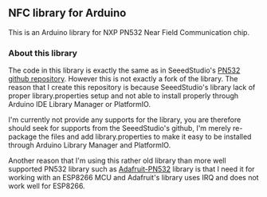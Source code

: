 ## NFC library for Arduino

This is an Arduino library for NXP PN532 Near Field Communication chip.

### About this library
The code in this library is exactly the same as in SeeedStudio's [PN532 github repository](https://github.com/Seeed-Studio/PN532/tree/arduino). However this is not exactly a fork of the library. The reason that I create this repository is because SeeedStudio's library lack of proper library.properties setup and not able to install properly through Arduino IDE Library Manager or PlatformIO.

I'm currently not provide any supports for the library, you are therefore should seek for supports from the SeeedStudio's github, I'm merely re-package the files and add library.properties to make it easy to be installed through Arduino Library Manager and PlatformIO.

Another reason that I'm using this rather old library than more well supported PN532 library such as [Adafruit-PN532](https://github.com/adafruit/Adafruit-PN532) library is that I need it for working with an ESP8266 MCU and Adafruit's library uses IRQ and does not work well for ESP8266.
